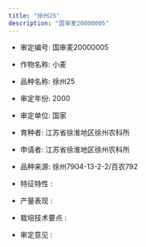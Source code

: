 ```yaml
---
title: "徐州25"
description: "国审麦20000005"
---
```

* 审定编号:  国审麦20000005

*  作物名称:  小麦

*  品种名称:  徐州25

*  审定年份:  2000

*  审定单位:  国家

* 育种者:  江苏省徐淮地区徐州农科所

*  申请者:  江苏省徐淮地区徐州农科所

*  品种来源:  徐州7904-13-2-2/百农792

*  特征特性 : 

 
*  产量表现 : 


*  栽培技术要点 : 


*  审定意见 : 


